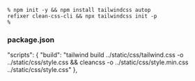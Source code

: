

```
% npm init -y && npm install tailwindcss autop
refixer clean-css-cli && npx tailwindcss init -p
%
```

### package.json
"scripts": {
"build": "tailwind build ../static/css/tailwind.css -o ../static/css/style.css && cleancss -o ../static/css/style.min.css ../static/css/style.css" 
},